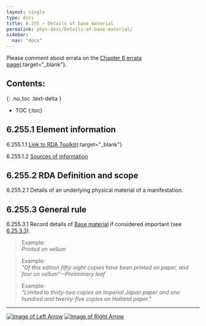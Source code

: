 ```yaml
---
layout: single
type: docs
title: 6.255 — Details of base material
permalink: phys-desc/Details-of-base-material/
sidebar:
  nav: "docs"
---
```


Please comment about errata on the [Chapter 6 errata page](https://docs.google.com/document/d/1mb67GUCT1bbQjywyeTpbjpWDe5iymT3qJ7jeoof5Ra4/edit#heading=h.foacvwox5oia){:target="_blank"}.

## Contents:
{: .no_toc .text-delta }

- TOC
{:toc}

## 6.255.1 Element information

<a name="6.255.1.1">6.255.1.1</a> [Link to RDA Toolkit](https://beta.rdatoolkit.org/en-US_ala-f6a3a1a9-9abc-3fe9-882a-f52b0457fb35){:target="_blank"}

<a name="6.255.1.2">6.255.1.2</a> [Sources of information](/DCRMR/phys-desc/#6011-sources-of-information) 

## 6.255.2 RDA Definition and scope

<a name="6.255.2.1">6.255.2.1</a> Details of an underlying physical material of a manifestation.

## 6.255.3 General rule  

<a name="6.255.3.1">6.255.3.1</a> Record details of [Base material](/DCRMR/phys-desc/Base-material/) if considered important (see [6.25.3.3](/DCRMR/phys-desc/Base-material/#6.25.3.3)).

>Example:  
><CITE>Printed on vellum</CITE>

>Example:  
><CITE>"Of this edition fifty-eight copies have been printed on paper, and four on vellum"--Preliminary leaf</CITE>

>Example:  
><CITE>"Limited to thirty-two copies on Imperial Japan paper and one hundred and twenty-five copies on Holland paper."</CITE>

---

[![Image of Left Arrow](https://rbms-bsc.github.io/DCRMR/assets/pictures/navigation/Arrow_Left.png "6.25 — Base material")](/DCRMR/phys-desc/Base-material/) [![Image of Right Arrow](https://rbms-bsc.github.io/DCRMR/assets/pictures/navigation/Arrow_Right.png "6.26 — Applied material")](/DCRMR/phys-desc/Applied-material/)
